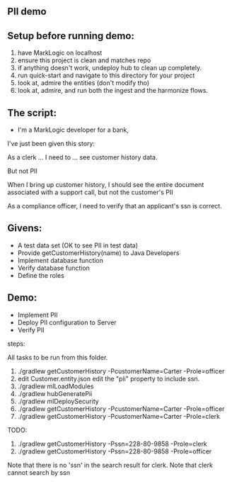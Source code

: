 PII demo
--------

## Setup before running demo:

1.  have MarkLogic on localhost
1.  ensure this project is clean and matches repo
1.  if anything doesn't work, undeploy hub to clean up completely.
1.  run quick-start and navigate to this directory for your project
1.  look at, admire the entities (don't modify tho)
1.  look at, admire, and run both the ingest and the harmonize flows.

## The script:

* I'm a MarkLogic developer for a bank, 

I've just been given this story:

As a clerk ... I need to ... see customer history data.

But not PII

When I bring up customer history, I should see the entire document associated with a support call, but not the customer's PII

As a compliance officer, I need to verify that an applicant's ssn is correct.


Givens:
-------

* A test data set (OK to see PII in test data)
* Provide getCustomerHistory(name) to Java Developers
* Implement database function
* Verify database function
* Define the roles


Demo:
-----

* Implement PII
* Deploy PII configuration to Server
* Verify PII


steps:

All tasks to be run from this folder.

1. ./gradlew getCustomerHistory -PcustomerName=Carter -Prole=officer
1. edit Customer.entity.json    edit the "pii" property to include ssn.
1. ./gradlew mlLoadModules
1. ./gradlew hubGeneratePii
1. ./gradlew mlDeploySecurity
1. ./gradlew getCustomerHistory -PcustomerName=Carter -Prole=officer
1. ./gradlew getCustomerHistory -PcustomerName=Carter -Prole=clerk

TODO:
1. ./gradlew getCustomerHistory -Pssn=228-80-9858 -Prole=clerk
1. ./gradlew getCustomerHistory -Pssn=228-80-9858 -Prole=officer

Note that there is no 'ssn' in the search result for clerk.
Note that clerk cannot search by ssn
